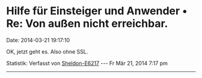 Hilfe für Einsteiger und Anwender • Re: Von außen nicht erreichbar.
===================================================================

Date: 2014-03-21 19:17:10

OK, jetzt geht es. Also ohne SSL.

Statistik: Verfasst von
[Sheldon-E6217](http://forum.yacy-websuche.de/memberlist.php?mode=viewprofile&u=9384)
--- Fr Mär 21, 2014 7:17 pm

------------------------------------------------------------------------
